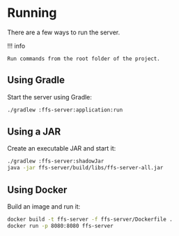 # Running

There are a few ways to run the server.

!!! info

    Run commands from the root folder of the project.

## Using Gradle

Start the server using Gradle:

```bash
./gradlew :ffs-server:application:run
```

## Using a JAR

Create an executable JAR and start it:

```bash
./gradlew :ffs-server:shadowJar
java -jar ffs-server/build/libs/ffs-server-all.jar
```

## Using Docker

Build an image and run it:

```bash
docker build -t ffs-server -f ffs-server/Dockerfile .
docker run -p 8080:8080 ffs-server
```
